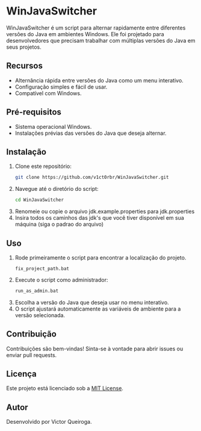 # WinJavaSwitcher

WinJavaSwitcher é um script para alternar rapidamente entre diferentes versões do Java em ambientes Windows. Ele foi projetado para desenvolvedores que precisam trabalhar com múltiplas versões do Java em seus projetos.

## Recursos

- Alternância rápida entre versões do Java como um menu interativo.
- Configuração simples e fácil de usar.
- Compatível com Windows.

## Pré-requisitos

- Sistema operacional Windows.
- Instalações prévias das versões do Java que deseja alternar.



## Instalação

1. Clone este repositório:
    ```bash
    git clone https://github.com/v1ct0rbr/WinJavaSwitcher.git
    ```
2. Navegue até o diretório do script:
    ```bash
    cd WinJavaSwitcher
    ```
3. Renomeie ou copie o arquivo jdk.example.properties para jdk.properties
4. Insira todos os caminhos das jdk's que você tiver disponível em sua máquina (siga o padrao do arquivo)

## Uso

1. Rode primeiramente o script para encontrar a localização do projeto.
    ```base
    fix_project_path.bat
    ```
2. Execute o script como administrador:
    ```bash
    run_as_admin.bat
    ```
3. Escolha a versão do Java que deseja usar no menu interativo.
4. O script ajustará automaticamente as variáveis de ambiente para a versão selecionada.

## Contribuição

Contribuições são bem-vindas! Sinta-se à vontade para abrir issues ou enviar pull requests.

## Licença

Este projeto está licenciado sob a [MIT License](LICENSE).

## Autor

Desenvolvido por Victor Queiroga.
